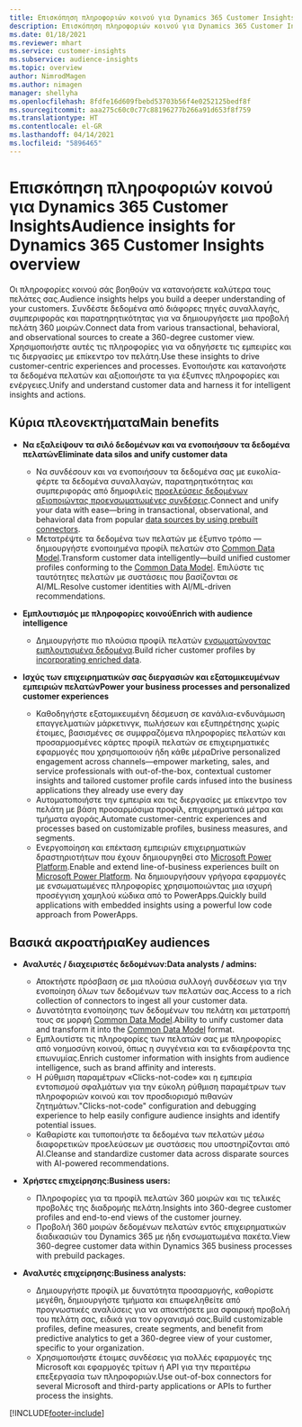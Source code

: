 ```yaml
---
title: Επισκόπηση πληροφοριών κοινού για Dynamics 365 Customer Insights
description: Επισκόπηση πληροφοριών κοινού για Dynamics 365 Customer Insights.
ms.date: 01/18/2021
ms.reviewer: mhart
ms.service: customer-insights
ms.subservice: audience-insights
ms.topic: overview
author: NimrodMagen
ms.author: nimagen
manager: shellyha
ms.openlocfilehash: 8fdfe16d609fbebd53703b56f4e0252125bedf8f
ms.sourcegitcommit: aaa275c60c0c77c88196277b266a91d653f8f759
ms.translationtype: HT
ms.contentlocale: el-GR
ms.lasthandoff: 04/14/2021
ms.locfileid: "5896465"
---
```

# <a name="audience-insights-for-dynamics-365-customer-insights-overview"></a><span data-ttu-id="6b592-103">Επισκόπηση πληροφοριών κοινού για Dynamics 365 Customer Insights</span><span class="sxs-lookup"><span data-stu-id="6b592-103">Audience insights for Dynamics 365 Customer Insights overview</span></span>

<span data-ttu-id="6b592-104">Οι πληροφορίες κοινού σάς βοηθούν να κατανοήσετε καλύτερα τους πελάτες σας.</span><span class="sxs-lookup"><span data-stu-id="6b592-104">Audience insights helps you build a deeper understanding of your customers.</span></span> <span data-ttu-id="6b592-105">Συνδέστε δεδομένα από διάφορες πηγές συναλλαγής, συμπεριφοράς και παρατηρητικότητας για να δημιουργήσετε μια προβολή πελάτη 360 μοιρών.</span><span class="sxs-lookup"><span data-stu-id="6b592-105">Connect data from various transactional, behavioral, and observational sources to create a 360-degree customer view.</span></span> <span data-ttu-id="6b592-106">Χρησιμοποιήστε αυτές τις πληροφορίες για να οδηγήσετε τις εμπειρίες και τις διεργασίες με επίκεντρο τον πελάτη.</span><span class="sxs-lookup"><span data-stu-id="6b592-106">Use these insights to drive customer-centric experiences and processes.</span></span> <span data-ttu-id="6b592-107">Ενοποιήστε και κατανοήστε τα δεδομένα πελατών και αξιοποιήστε τα για έξυπνες πληροφορίες και ενέργειες.</span><span class="sxs-lookup"><span data-stu-id="6b592-107">Unify and understand customer data and harness it for intelligent insights and actions.</span></span>

## <a name="main-benefits"></a><span data-ttu-id="6b592-108">Κύρια πλεονεκτήματα</span><span class="sxs-lookup"><span data-stu-id="6b592-108">Main benefits</span></span> 

- <span data-ttu-id="6b592-109">**Να εξαλείψουν τα σιλό δεδομένων και να ενοποιήσουν τα δεδομένα πελατών**</span><span class="sxs-lookup"><span data-stu-id="6b592-109">**Eliminate data silos and unify customer data**</span></span>

  - <span data-ttu-id="6b592-110">Να συνδέσουν και να ενοποιήσουν τα δεδομένα σας με ευκολία-φέρτε τα δεδομένα συναλλαγών, παρατηρητικότητας και συμπεριφοράς από δημοφιλείς [προελεύσεις δεδομένων αξιοποιώντας προενσωματωμένες συνδέσεις](data-sources.md).</span><span class="sxs-lookup"><span data-stu-id="6b592-110">Connect and unify your data with ease—bring in transactional, observational, and behavioral data from popular [data sources by using prebuilt connectors](data-sources.md).</span></span>
  - <span data-ttu-id="6b592-111">Μετατρέψτε τα δεδομένα των πελατών με έξυπνο τρόπο — δημιουργήστε ενοποιημένα προφίλ πελατών στο [Common Data Model](/common-data-model/).</span><span class="sxs-lookup"><span data-stu-id="6b592-111">Transform customer data intelligently—build unified customer profiles conforming to the [Common Data Model](/common-data-model/).</span></span> <span data-ttu-id="6b592-112">Επιλύστε τις ταυτότητες πελατών με συστάσεις που βασίζονται σε AI/ML.</span><span class="sxs-lookup"><span data-stu-id="6b592-112">Resolve customer identities with AI/ML-driven recommendations.</span></span>

- <span data-ttu-id="6b592-113">**Εμπλουτισμός με πληροφορίες κοινού**</span><span class="sxs-lookup"><span data-stu-id="6b592-113">**Enrich with audience intelligence**</span></span>

  - <span data-ttu-id="6b592-114">Δημιουργήστε πιο πλούσια προφίλ πελατών [ενσωματώνοντας εμπλουτισμένα δεδομένα](enrichment-hub.md).</span><span class="sxs-lookup"><span data-stu-id="6b592-114">Build richer customer profiles by [incorporating enriched data](enrichment-hub.md).</span></span>  

- <span data-ttu-id="6b592-115">**Ισχύς των επιχειρηματικών σας διεργασιών και εξατομικευμένων εμπειριών πελατών**</span><span class="sxs-lookup"><span data-stu-id="6b592-115">**Power your business processes and personalized customer experiences**</span></span>

  - <span data-ttu-id="6b592-116">Καθοδηγήστε εξατομικευμένη δέσμευση σε κανάλια-ενδυνάμωση επαγγελματιών μάρκετινγκ, πωλήσεων και εξυπηρέτησης χωρίς έτοιμες, βασισμένες σε συμφραζόμενα πληροφορίες πελατών και προσαρμοσμένες κάρτες προφίλ πελατών σε επιχειρηματικές εφαρμογές που χρησιμοποιούν ήδη κάθε μέρα</span><span class="sxs-lookup"><span data-stu-id="6b592-116">Drive personalized engagement across channels—empower marketing, sales, and service professionals with out-of-the-box, contextual customer insights and tailored customer profile cards infused into the business applications they already use every day</span></span>
  - <span data-ttu-id="6b592-117">Αυτοματοποιήστε την εμπειρία και τις διεργασίες με επίκεντρο τον πελάτη με βάση προσαρμόσιμα προφίλ, επιχειρηματικά μέτρα και τμήματα αγοράς.</span><span class="sxs-lookup"><span data-stu-id="6b592-117">Automate customer-centric experiences and processes based on customizable profiles, business measures, and segments.</span></span>
  - <span data-ttu-id="6b592-118">Ενεργοποίηση και επέκταση εμπειριών επιχειρηματικών δραστηριοτήτων που έχουν δημιουργηθεί στο [Microsoft Power Platform](https://powerplatform.microsoft.com/).</span><span class="sxs-lookup"><span data-stu-id="6b592-118">Enable and extend line-of-business experiences built on [Microsoft Power Platform](https://powerplatform.microsoft.com/).</span></span> <span data-ttu-id="6b592-119">Να δημιουργήσουν γρήγορα εφαρμογές με ενσωματωμένες πληροφορίες χρησιμοποιώντας μια ισχυρή προσέγγιση χαμηλού κώδικα από το PowerApps.</span><span class="sxs-lookup"><span data-stu-id="6b592-119">Quickly build applications with embedded insights using a powerful low code approach from PowerApps.</span></span>  

## <a name="key-audiences"></a><span data-ttu-id="6b592-120">Βασικά ακροατήρια</span><span class="sxs-lookup"><span data-stu-id="6b592-120">Key audiences</span></span>

- <span data-ttu-id="6b592-121">**Αναλυτές / διαχειριστές δεδομένων:**</span><span class="sxs-lookup"><span data-stu-id="6b592-121">**Data analysts / admins:**</span></span>

  - <span data-ttu-id="6b592-122">Αποκτήστε πρόσβαση σε μια πλούσια συλλογή συνδέσεων για την ενοποίηση όλων των δεδομένων των πελατών σας.</span><span class="sxs-lookup"><span data-stu-id="6b592-122">Access to a rich collection of connectors to ingest all your customer data.</span></span>
  - <span data-ttu-id="6b592-123">Δυνατότητα ενοποίησης των δεδομένων του πελάτη και μετατροπή τους σε μορφή [Common Data Model](/common-data-model/).</span><span class="sxs-lookup"><span data-stu-id="6b592-123">Ability to unify customer data and transform it into the [Common Data Model](/common-data-model/) format.</span></span>
  - <span data-ttu-id="6b592-124">Εμπλουτίστε τις πληροφορίες των πελατών σας με πληροφορίες από νοημοσύνη κοινού, όπως η συγγένεια και τα ενδιαφέροντα της επωνυμίας.</span><span class="sxs-lookup"><span data-stu-id="6b592-124">Enrich customer information with insights from audience intelligence, such as brand affinity and interests.</span></span>
  - <span data-ttu-id="6b592-125">Η ρύθμιση παραμέτρων «Clicks-not-code» και η εμπειρία εντοπισμού σφαλμάτων για την εύκολη ρύθμιση παραμέτρων των πληροφοριών κοινού και τον προσδιορισμό πιθανών ζητημάτων.</span><span class="sxs-lookup"><span data-stu-id="6b592-125">"Clicks-not-code" configuration and debugging experience to help easily configure audience insights and identify potential issues.</span></span>
  - <span data-ttu-id="6b592-126">Καθαρίστε και τυποποιήστε τα δεδομένα των πελατών μέσω διαφορετικών προελεύσεων με συστάσεις που υποστηρίζονται από AI.</span><span class="sxs-lookup"><span data-stu-id="6b592-126">Cleanse and standardize customer data across disparate sources with AI-powered recommendations.</span></span>  

- <span data-ttu-id="6b592-127">**Χρήστες επιχείρησης:**</span><span class="sxs-lookup"><span data-stu-id="6b592-127">**Business users:**</span></span>

  - <span data-ttu-id="6b592-128">Πληροφορίες για τα προφίλ πελατών 360 μοιρών και τις τελικές προβολές της διαδρομής πελάτη.</span><span class="sxs-lookup"><span data-stu-id="6b592-128">Insights into 360-degree customer profiles and end-to-end views of the customer journey.</span></span>
  - <span data-ttu-id="6b592-129">Προβολή 360 μοιρών δεδομένων πελατών εντός επιχειρηματικών διαδικασιών του Dynamics 365 με ήδη ενσωματωμένα πακέτα.</span><span class="sxs-lookup"><span data-stu-id="6b592-129">View 360-degree customer data within Dynamics 365 business processes with prebuild packages.</span></span>

- <span data-ttu-id="6b592-130">**Αναλυτές επιχείρησης:**</span><span class="sxs-lookup"><span data-stu-id="6b592-130">**Business analysts:**</span></span>

  - <span data-ttu-id="6b592-131">Δημιουργήστε προφίλ με δυνατότητα προσαρμογής, καθορίστε μεγέθη, δημιουργήστε τμήματα και επωφεληθείτε από προγνωστικές αναλύσεις για να αποκτήσετε μια σφαιρική προβολή του πελάτη σας, ειδικά για τον οργανισμό σας.</span><span class="sxs-lookup"><span data-stu-id="6b592-131">Build customizable profiles, define measures, create segments, and benefit from predictive analytics to get a 360-degree view of your customer, specific to your organization.</span></span>  
  - <span data-ttu-id="6b592-132">Χρησιμοποιήστε έτοιμες συνδέσεις για πολλές εφαρμογές της Microsoft και εφαρμογές τρίτων ή API για την περαιτέρω επεξεργασία των πληροφοριών.</span><span class="sxs-lookup"><span data-stu-id="6b592-132">Use out-of-box connectors for several Microsoft and third-party applications or APIs to further process the insights.</span></span>


[!INCLUDE[footer-include](../includes/footer-banner.md)]